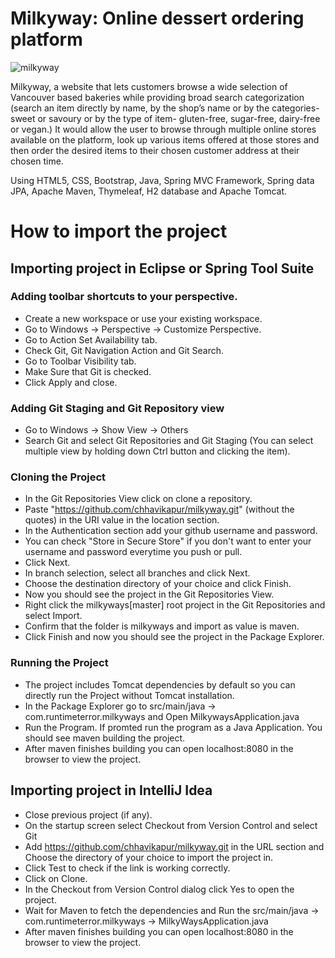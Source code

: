 # Milkyway: Online dessert ordering platform <br>

![milkyway](https://im4.ezgif.com/tmp/ezgif-4-6ce7b56940f3.gif)

Milkyway, a website that lets customers browse a wide selection of Vancouver based bakeries while providing broad search categorization (search an item directly by name, by the shop’s name or by the categories- sweet or savoury or by the type of item- gluten-free, sugar-free, dairy-free or vegan.) It would allow the user to browse through multiple online stores available on the platform, look up various items offered at those stores and then order the desired items to their chosen customer address at their chosen time.

Using HTML5, CSS, Bootstrap, Java, Spring MVC Framework, Spring data JPA, Apache Maven, Thymeleaf, H2 database and Apache Tomcat.<br>

# How to import the project
## Importing project in Eclipse or Spring Tool Suite
### Adding toolbar shortcuts to your perspective.
* Create a new workspace or use your existing workspace.
* Go to Windows -> Perspective -> Customize Perspective.
* Go to Action Set Availability tab.
* Check Git, Git Navigation Action and Git Search.
* Go to Toolbar Visibility tab.
* Make Sure that Git is checked.
* Click Apply and close.

### Adding Git Staging and Git Repository view
* Go to Windows -> Show View -> Others
* Search Git and select Git Repositories and Git Staging (You can select multiple view by holding down Ctrl button and clicking the item).

### Cloning the Project
* In the Git Repositories View click on clone a repository.
* Paste "https://github.com/chhavikapur/milkyway.git" (without the quotes) in the URI value in the location section.
* In the Authentication section add your github username and password. 
* You can check "Store in Secure Store" if you don't want to enter your username and password everytime you push or pull.
* Click Next.
* In branch selection, select all branches and click Next.
* Choose the destination directory of your choice and click Finish.
* Now you should see the project in the Git Repositories View.
* Right click the milkyways[master] root project in the Git Repositories and select Import.
* Confirm that the folder is milkyways and import as value is maven.
* Click Finish and now you should see the project in the Package Explorer.

### Running the Project
* The project includes Tomcat dependencies by default so you can directly run the Project without Tomcat installation.
* In the Package Explorer go to src/main/java -> com.runtimeterror.milkyways and Open MilkywaysApplication.java
* Run the Program. If promted run the program as a Java Application. You should see maven building the project. 
* After maven finishes building you can open localhost:8080 in the browser to view the project. 

## Importing project in IntelliJ Idea
* Close previous project (if any).
* On the startup screen select Checkout from Version Control and select Git
* Add https://github.com/chhavikapur/milkyway.git in the URL section and Choose the directory of your choice to import the project in. 
* Click Test to check if the link is working correctly.
* Click on Clone.
* In the Checkout from Version Control dialog click Yes to open the project. 
* Wait for Maven to fetch the dependencies and Run the src/main/java -> com.runtimeterror.milkyways -> MilkyWaysApplication.java
* After maven finishes building you can open localhost:8080 in the browser to view the project.
